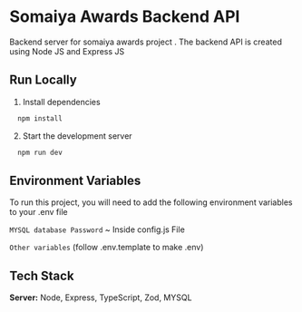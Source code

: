 
# Somaiya Awards Backend API

Backend server for somaiya awards project . The backend API is created using Node JS and Express JS 

## Run Locally

1) Install dependencies

```bash
  npm install
```

2) Start the development server

```bash
  npm run dev
```

## Environment Variables

To run this project, you will need to add the following environment variables to your .env file

`MYSQL database Password` ~ Inside config.js File

`Other variables` (follow .env.template to make .env)

## Tech Stack

**Server:** Node, Express, TypeScript, Zod, MYSQL  
